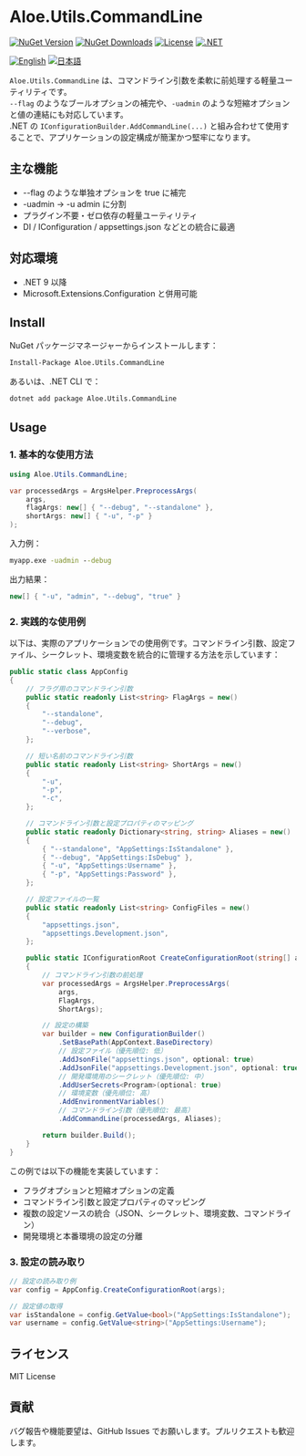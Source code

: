 # Aloe.Utils.CommandLine

[![NuGet Version](https://img.shields.io/nuget/v/Aloe.Utils.CommandLine.svg)](https://www.nuget.org/packages/Aloe.Utils.CommandLine)
[![NuGet Downloads](https://img.shields.io/nuget/dt/Aloe.Utils.CommandLine.svg)](https://www.nuget.org/packages/Aloe.Utils.CommandLine)
[![License](https://img.shields.io/github/license/ted-sharp/aloe-utils-commandline.svg)](LICENSE)
[![.NET](https://img.shields.io/badge/.NET-9.0-blue.svg)](https://dotnet.microsoft.com/download/dotnet/9.0)

[![English](https://img.shields.io/badge/Language-English-blue)](./README.md)
[![日本語](https://img.shields.io/badge/言語-日本語-blue)](./README.ja.md)

`Aloe.Utils.CommandLine` は、コマンドライン引数を柔軟に前処理する軽量ユーティリティです。  
`--flag` のようなブールオプションの補完や、`-uadmin` のような短縮オプションと値の連結にも対応しています。  
.NET の `IConfigurationBuilder.AddCommandLine(...)` と組み合わせて使用することで、アプリケーションの設定構成が簡潔かつ堅牢になります。

## 主な機能

* --flag のような単独オプションを true に補完
* -uadmin → -u admin に分割
* プラグイン不要・ゼロ依存の軽量ユーティリティ
* DI / IConfiguration / appsettings.json などとの統合に最適

## 対応環境

* .NET 9 以降
* Microsoft.Extensions.Configuration と併用可能

## Install

NuGet パッケージマネージャーからインストールします：

```cmd
Install-Package Aloe.Utils.CommandLine
```

あるいは、.NET CLI で：

```cmd
dotnet add package Aloe.Utils.CommandLine
```

## Usage

### 1. 基本的な使用方法

```csharp
using Aloe.Utils.CommandLine;

var processedArgs = ArgsHelper.PreprocessArgs(
    args,
    flagArgs: new[] { "--debug", "--standalone" },
    shortArgs: new[] { "-u", "-p" }
);
```

入力例：

```cmd
myapp.exe -uadmin --debug
```

出力結果：

```csharp
new[] { "-u", "admin", "--debug", "true" }
```

### 2. 実践的な使用例

以下は、実際のアプリケーションでの使用例です。コマンドライン引数、設定ファイル、シークレット、環境変数を統合的に管理する方法を示しています：

```csharp
public static class AppConfig
{
    // フラグ用のコマンドライン引数
    public static readonly List<string> FlagArgs = new()
    {
        "--standalone",
        "--debug",
        "--verbose",
    };

    // 短い名前のコマンドライン引数
    public static readonly List<string> ShortArgs = new()
    {
        "-u",
        "-p",
        "-c",
    };

    // コマンドライン引数と設定プロパティのマッピング
    public static readonly Dictionary<string, string> Aliases = new()
    {
        { "--standalone", "AppSettings:IsStandalone" },
        { "--debug", "AppSettings:IsDebug" },
        { "-u", "AppSettings:Username" },
        { "-p", "AppSettings:Password" },
    };

    // 設定ファイルの一覧
    public static readonly List<string> ConfigFiles = new()
    {
        "appsettings.json",
        "appsettings.Development.json",
    };

    public static IConfigurationRoot CreateConfigurationRoot(string[] args)
    {
        // コマンドライン引数の前処理
        var processedArgs = ArgsHelper.PreprocessArgs(
            args,
            FlagArgs,
            ShortArgs);

        // 設定の構築
        var builder = new ConfigurationBuilder()
            .SetBasePath(AppContext.BaseDirectory)
            // 設定ファイル（優先順位: 低）
            .AddJsonFile("appsettings.json", optional: true)
            .AddJsonFile("appsettings.Development.json", optional: true)
            // 開発環境用のシークレット（優先順位: 中）
            .AddUserSecrets<Program>(optional: true)
            // 環境変数（優先順位: 高）
            .AddEnvironmentVariables()
            // コマンドライン引数（優先順位: 最高）
            .AddCommandLine(processedArgs, Aliases);

        return builder.Build();
    }
}
```

この例では以下の機能を実装しています：

* フラグオプションと短縮オプションの定義
* コマンドライン引数と設定プロパティのマッピング
* 複数の設定ソースの統合（JSON、シークレット、環境変数、コマンドライン）
* 開発環境と本番環境の設定の分離

### 3. 設定の読み取り

```csharp
// 設定の読み取り例
var config = AppConfig.CreateConfigurationRoot(args);

// 設定値の取得
var isStandalone = config.GetValue<bool>("AppSettings:IsStandalone");
var username = config.GetValue<string>("AppSettings:Username");
```

## ライセンス

MIT License

## 貢献

バグ報告や機能要望は、GitHub Issues でお願いします。プルリクエストも歓迎します。

